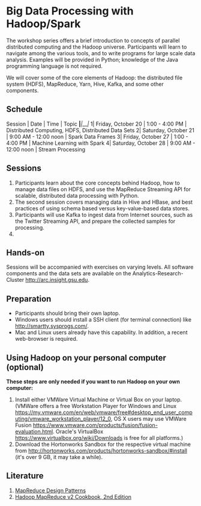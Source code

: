 # Big Data Processing with Hadoop/Spark
The workshop series offers a brief introduction to concepts of parallel distributed computing and the Hadoop universe. Participants will learn to navigate among the various tools, and to write programs for large scale data analysis. Examples will be provided in Python; knowledge of the Java programming language is not required.

We will cover some of the core elements of Hadoop: the distributed file system (HDFS), MapReduce, Yarn, Hive, Kafka, and some other components.

## Schedule

Session | Date | Time | Topic
__|___|____|_
1| Friday, October 20 | 1:00 - 4:00 PM | Distributed Computing, HDFS, Distributed Data Sets
2| Saturday, October 21 | 9:00 AM - 12:00 noon | Spark Data Frames
3| Friday, October 27 | 1:00 - 4:00 PM | Machine Learning with Spark
4| Saturday, October 28 | 9:00 AM - 12:00 noon | Stream Processing 



## Sessions

1. Participants learn about the core concepts behind Hadoop, how to manage data files on HDFS, and use the MapReduce Streaming API for scalable, distributed data processing with Python.
2. The second session covers managing data in Hive and HBase, and best practices of using schema based versus key-value-based data stores.
3. Participants will use Kafka to ingest data from Internet sources, such as the Twitter Streaming API, and prepare the collected samples for processing.
4. 

<!--
##Objectiv:
The workshop series offers a brief introduction to concepts of parallel distributed computing and the Hadoop universe. Participants will learn to navigate among the various tools, and to write programs for large scale data analysis. Examples will be provided in Python and R, knowledge of the Java programming language is not required.
-->
## Hands-on
Sessions will be accompanied with exercises on varying levels. All software components and the data sets are available on the Analytics-Research-Cluster http://arc.insight.gsu.edu.

## Preparation
- Participants should bring their own laptop.
- Windows users should install a SSH client (for terminal connection) like http://smartty.sysprogs.com/.
- Mac and Linux users already have this capability.
In addition, a recent web-browser is required.

## Using Hadoop on your personal computer (optional)
**These steps are only needed if you want to run Hadoop on your own computer:**
1. Install either VMWare Virtual Machine or Virtual Box on your laptop. (VMWare offers a free Workstation Player for Windows and Linux https://my.vmware.com/en/web/vmware/free#desktop_end_user_computing/vmware_workstation_player/12_0, OS X users may use VMWare Fusion https://www.vmware.com/products/fusion/fusion-evaluation.html. Oracle's VirtualBox https://www.virtualbox.org/wiki/Downloads is free for all platforms.)
2. Download the Hortonworks Sandbox for the respective virtual machine from http://hortonworks.com/products/hortonworks-sandbox/#install (it's over 9 GB, it may take a while).


## Literature
1. [MapReduce Design Patterns](http://it-ebooks.info/book/1264/)
2. [Hadoop MapReduce v2 Cookbook, 2nd Edition](http://it-ebooks.info/book/4891/)
